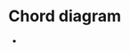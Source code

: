 # Chord diagram

- [](https://towardsdatascience.com/create-beautiful-and-interactive-chord-diagrams-using-python-cb5ecb092a7c)
